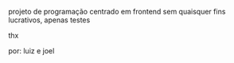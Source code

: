 projeto de programação centrado em frontend
sem quaisquer fins lucrativos, apenas testes

thx

por: luiz e joel
